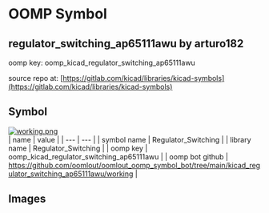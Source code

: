 # OOMP Symbol  
## regulator_switching_ap65111awu  by arturo182  
  
oomp key: oomp_kicad_regulator_switching_ap65111awu  
  
source repo at: [https://gitlab.com/kicad/libraries/kicad-symbols](https://gitlab.com/kicad/libraries/kicad-symbols)  
## Symbol  
  
[![working.png](working_600.png)](working.png)  
| name | value | 
| --- | --- | 
| symbol name | Regulator_Switching | 
| library name | Regulator_Switching | 
| oomp key | oomp_kicad_regulator_switching_ap65111awu | 
| oomp bot github | https://github.com/oomlout/oomlout_oomp_symbol_bot/tree/main/kicad_regulator_switching_ap65111awu/working | 
## Images  
